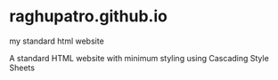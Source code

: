 # raghupatro.github.io
my standard html website


A standard HTML website with minimum styling using Cascading Style Sheets
